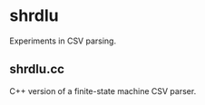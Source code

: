 # shrdlu
Experiments in CSV parsing.

## shrdlu.cc

C++ version of a finite-state machine CSV parser.


